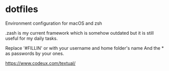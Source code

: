 # dotfiles
Environment configuration for macOS and zsh

.zash is my current framework which is somehow outdated but it is still useful for my daily tasks. 

Replace '#FILLIN' or with your username and home folder's name
And the * as passwords by your ones.

https://www.codeux.com/textual/
